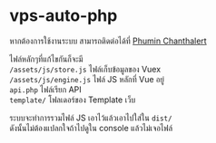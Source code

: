 # vps-auto-php

หากต้องการใช้งานระบบ สามารถติดต่อได้ที่ [Phumin Chanthalert](https://fb.com/phoomin2012)


ไฟล์หลักๆที่แก้ไขกันก็จะมี<br>
`/assets/js/store.js` ไฟล์เก็บข้อมูลของ Vuex<br>
`/assets/js/engine.js` ไฟล์ JS หลักที่ Vue อยู่<br>
`api.php` ไฟล์เรียก API<br>
`template/` โฟลเดอร์ของ Template เว็บ<br>

ระบบจะทำการรวมไฟล์ JS เอาไว้แล้วเอาไปใส่ใน `dist/`<br>
ดังนั้นไม่ต้องแปลกใจถ้าไปดูใน console แล้วไม่เจอไฟล์